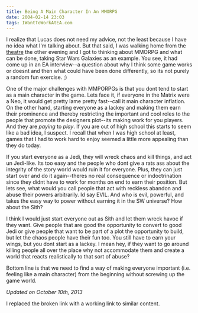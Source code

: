 ```yaml
---
title: Being A Main Character In An MMORPG
date: 2004-02-14 23:03
tags: IWantToWorkAtEA.com
---
```

I realize that Lucas does not need my advice, not the least because I have no idea what I'm talking about. But that said, I was walking home from the [theatre][1] the other evening and I got to thinking about MMORPG and what can be done, taking Star Wars Galaxies as an example. You see, it had come up in an EA interview--a question about why I think some game works or doesnt and then what could have been done differently, so its not purely a random fun exercise. ;)

One of the major challenges with MMPORPGs is that you dont tend to start as a main character in the game. Lets face it, if everyone in the Matrix were a Neo, it would get pretty lame pretty fast--call it main character inflation. On the other hand, starting everyone as a lackey and making them earn their prominence and thereby restricting the important and cool roles to the people that promote the designers plot--its making work for you players. And they are *paying* to *play*. If you are out of high school this starts to seem like a bad idea, I suspect. I recall that when I was high school at least, games that I had to work hard to enjoy seemed a little more appealing than they do today.

If you start everyone as a Jedi, they will wreck chaos and kill things, and act un Jedi-like. Its too easy and the people who dont give a rats ass about the integrity of the story world would ruin it for everyone. Plus, they can just start over and do it again--theres no real consequence or indoctrination since they didnt have to work for months on end to earn their position. But lets see, what would you call people that act with reckless abandon and abuse their powers arbitrarily. Id say EVIL. And who is evil, powerful, and takes the easy way to power without earning it in the SW universe? How about the Sith?

I think I would just start everyone out as Sith and let them wreck havoc if they want. Give people that are good the opportunity to convert to good Jedi or give people that want to be part of a plot the opportunity to build, but let the chaos people have their fun too. You still have to earn your wings, but you dont start as a lackey. I mean hey, if they want to go around killing people all over the place why not accommodate them and create a world that reacts realistically to that sort of abuse?

Bottom line is that we need to find a way of making everyone important (i.e. feeling like a main character) from the beginning without screwing up the game world.

*Updated on October 10th, 2013*

I replaced the broken link with a working link to similar content.

 [1]: http://www.playbill.com/news/article/75255-Berkeley-Rep-and-Oregon-Shakes-Premiere-Edgars-Two-Part-Continental-Divide-in-2003
